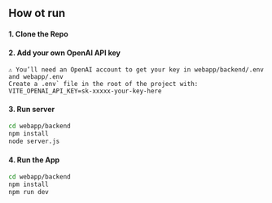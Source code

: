 
## How ot run

#### 1. Clone the Repo
#### 2. Add your own OpenAI API key
```
⚠️ You’ll need an OpenAI account to get your key in webapp/backend/.env and webapp/.env
Create a .env` file in the root of the project with: VITE_OPENAI_API_KEY=sk-xxxxx-your-key-here
```
#### 3. Run server
```bash
cd webapp/backend
npm install
node server.js
```

#### 4. Run the App
``` bash
cd webapp/backend
npm install
npm run dev
```
